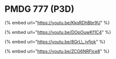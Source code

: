 # PMDG 777 \(P3D\)

{% embed url="https://youtu.be/KkqRDhBbr9U" %}

{% embed url="https://youtu.be/DOpOuwKf1C4" %}

{% embed url="https://youtu.be/8GrL\_jvfjok" %}

{% embed url="https://youtu.be/ZCG6NRFlce8" %}



